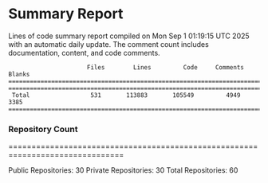 # Summary Report
Lines of code summary report compiled on Mon Sep  1 01:19:15 UTC 2025 with an automatic daily update. The comment count includes documentation, content, and code comments.
```
                      Files        Lines         Code     Comments       Blanks
===============================================================================
===============================================================================
 Total                 531       113883       105549         4949         3385
===============================================================================
```

### Repository Count
===============================================================================

Public Repositories: 30
Private Repositories: 30
Total Repositories: 60

